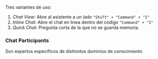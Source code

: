 Tres variantes de uso:
1. _Chat View:_ Abre al asistente a un lado `"Shift" + "Command" + "I"`
2. _Inline Chat:_ Abre el chat en linea dentro del código `"Command" + "I"` 
3. _Quick Chat:_ Pregunta corta de la que no se guarda memoria.

### Chat Participants
Son expertos específicos de distinntos dominios de conocimiento